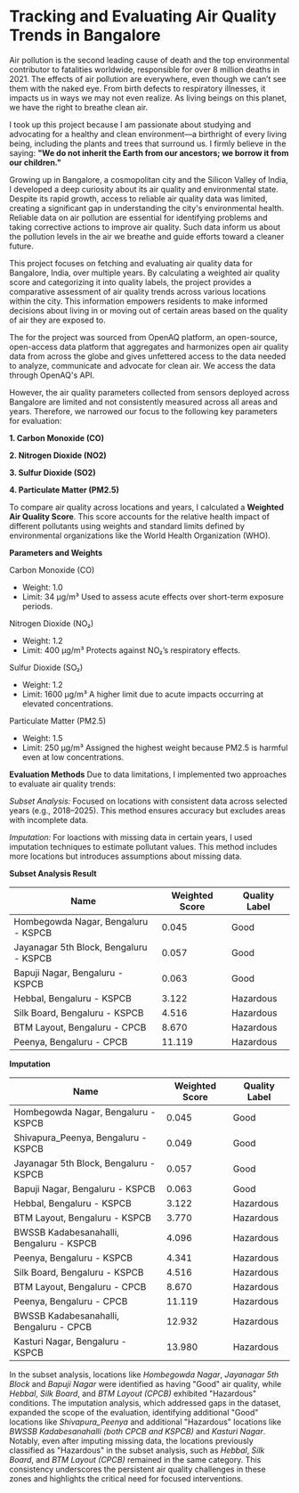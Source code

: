 # Tracking and Evaluating Air Quality Trends in Bangalore

Air pollution is the second leading cause of death and the top environmental contributor to fatalities worldwide, responsible for over 8 million deaths in 2021. The effects of air pollution are everywhere, even though we can’t see them with the naked eye. From birth defects to respiratory illnesses, it impacts us in ways we may not even realize. As living beings on this planet, we have the right to breathe clean air.

I took up this project because I am passionate about studying and advocating for a healthy and clean environment—a birthright of every living being, including the plants and trees that surround us. I firmly believe in the saying: **"We do not inherit the Earth from our ancestors; we borrow it from our children."**

Growing up in Bangalore, a cosmopolitan city and the Silicon Valley of India, I developed a deep curiosity about its air quality and environmental state. Despite its rapid growth, access to reliable air quality data was limited, creating a significant gap in understanding the city's environmental health. Reliable data on air pollution are essential for identifying problems and taking corrective actions to improve air quality. Such data inform us about the pollution levels in the air we breathe and guide efforts toward a cleaner future.
 
This project focuses on fetching and evaluating air quality data for Bangalore, India, over multiple years. By calculating a weighted air quality score and categorizing it into quality labels, the project provides a comparative assessment of air quality trends across various locations within the city. This information empowers residents to make informed decisions about living in or moving out of certain areas based on the quality of air they are exposed to.

The for the project was sourced from OpenAQ platform, an open-source, open-access data platform that aggregates and harmonizes open air quality data from across the globe and gives unfettered access to the data needed to analyze, communicate and advocate for clean air. We access the data through OpenAQ's API.

However, the air quality parameters collected from sensors deployed across Bangalore are limited and not consistently measured across all areas and years. Therefore, we narrowed our focus to the following key parameters for evaluation:

**1. Carbon Monoxide (CO)**

**2. Nitrogen Dioxide (NO2)**

**3. Sulfur Dioxide (SO2)**

**4. Particulate Matter (PM2.5)**

To compare air quality across locations and years, I calculated a **Weighted Air Quality Score**. This score accounts for the relative health impact of different pollutants using weights and standard limits defined by environmental organizations like the World Health Organization (WHO).

**Parameters and Weights**

Carbon Monoxide (CO)
- Weight: 1.0
- Limit: 34 μg/m³
Used to assess acute effects over short-term exposure periods.

Nitrogen Dioxide (NO₂)
- Weight: 1.2
- Limit: 400 μg/m³
Protects against NO₂’s respiratory effects.

Sulfur Dioxide (SO₂)
- Weight: 1.2
- Limit: 1600 μg/m³
A higher limit due to acute impacts occurring at elevated concentrations.

Particulate Matter (PM2.5)
- Weight: 1.5
- Limit: 250 μg/m³
Assigned the highest weight because PM2.5 is harmful even at low concentrations.

**Evaluation Methods**
Due to data limitations, I implemented two approaches to evaluate air quality trends:

*Subset Analysis:*
Focused on locations with consistent data across selected years (e.g., 2018–2025). This method ensures accuracy but excludes areas with incomplete data.

*Imputation:*
For loactions with missing data in certain years, I used imputation techniques to estimate pollutant values. This method includes more locations but introduces assumptions about missing data.

**Subset Analysis Result**

| Name                                   | Weighted Score | Quality Label |
| -------------------------------------- | -------------- | ------------- |
| Hombegowda Nagar, Bengaluru - KSPCB    | 0.045          | Good          |
| Jayanagar 5th Block, Bengaluru - KSPCB | 0.057          | Good          |
| Bapuji Nagar, Bengaluru - KSPCB        | 0.063          | Good          |
| Hebbal, Bengaluru - KSPCB              | 3.122          | Hazardous     |
| Silk Board, Bengaluru - KSPCB          | 4.516          | Hazardous     |
| BTM Layout, Bengaluru - CPCB           | 8.670          | Hazardous     |
| Peenya, Bengaluru - CPCB               | 11.119         | Hazardous     |

**Imputation**

| Name                                     | Weighted Score | Quality Label |
| ---------------------------------------- | -------------- | ------------- |
| Hombegowda Nagar, Bengaluru - KSPCB      | 0.045          | Good          |
| Shivapura\_Peenya, Bengaluru - KSPCB     | 0.049          | Good          |
| Jayanagar 5th Block, Bengaluru - KSPCB   | 0.057          | Good          |
| Bapuji Nagar, Bengaluru - KSPCB          | 0.063          | Good          |
| Hebbal, Bengaluru - KSPCB                | 3.122          | Hazardous     |
| BTM Layout, Bengaluru - KSPCB            | 3.770          | Hazardous     |
| BWSSB Kadabesanahalli, Bengaluru - KSPCB | 4.096          | Hazardous     |
| Peenya, Bengaluru - KSPCB                | 4.341          | Hazardous     |
| Silk Board, Bengaluru - KSPCB            | 4.516          | Hazardous     |
| BTM Layout, Bengaluru - CPCB             | 8.670          | Hazardous     |
| Peenya, Bengaluru - CPCB                 | 11.119         | Hazardous     |
| BWSSB Kadabesanahalli, Bengaluru - CPCB  | 12.932         | Hazardous     |
| Kasturi Nagar, Bengaluru - KSPCB         | 13.980         | Hazardous     |


In the subset analysis, locations like *Hombegowda Nagar*, *Jayanagar 5th Block* and *Bapuji Nagar* were identified as having "Good" air quality, while *Hebbal*, *Silk Board*, and *BTM Layout (CPCB)* exhibited "Hazardous" conditions. The imputation analysis, which addressed gaps in the dataset, expanded the scope of the evaluation, identifying additional "Good" locations like *Shivapura_Peenya* and additional "Hazardous" locations like *BWSSB Kadabesanahalli (both CPCB and KSPCB)* and *Kasturi Nagar*. Notably, even after imputing missing data, the locations previously classified as "Hazardous" in the subset analysis, such as *Hebbal*, *Silk Board*, and *BTM Layout (CPCB)* remained in the same category. This consistency underscores the persistent air quality challenges in these zones and highlights the critical need for focused interventions.


